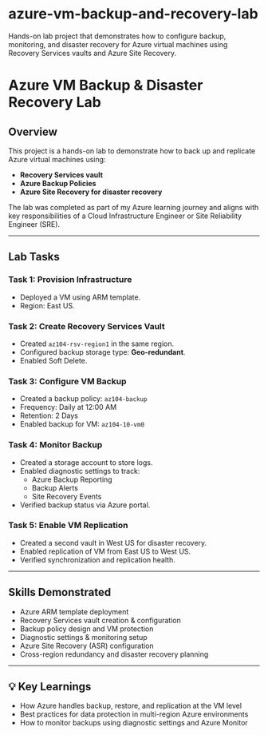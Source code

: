 # azure-vm-backup-and-recovery-lab
Hands-on lab project that demonstrates how to configure backup, monitoring, and disaster recovery for Azure virtual machines using Recovery Services vaults and Azure Site Recovery.

# Azure VM Backup & Disaster Recovery Lab

## Overview

This project is a hands-on lab to demonstrate how to back up and replicate Azure virtual machines using:

- **Recovery Services vault**
- **Azure Backup Policies**
- **Azure Site Recovery for disaster recovery**

The lab was completed as part of my Azure learning journey and aligns with key responsibilities of a Cloud Infrastructure Engineer or Site Reliability Engineer (SRE).

---

## Lab Tasks

### Task 1: Provision Infrastructure
- Deployed a VM using ARM template.
- Region: East US.

### Task 2: Create Recovery Services Vault
- Created `az104-rsv-region1` in the same region.
- Configured backup storage type: **Geo-redundant**.
- Enabled Soft Delete.

### Task 3: Configure VM Backup
- Created a backup policy: `az104-backup`
- Frequency: Daily at 12:00 AM
- Retention: 2 Days
- Enabled backup for VM: `az104-10-vm0`

### Task 4: Monitor Backup
- Created a storage account to store logs.
- Enabled diagnostic settings to track:
  - Azure Backup Reporting
  - Backup Alerts
  - Site Recovery Events
- Verified backup status via Azure portal.

### Task 5: Enable VM Replication
- Created a second vault in West US for disaster recovery.
- Enabled replication of VM from East US to West US.
- Verified synchronization and replication health.

---

## Skills Demonstrated

- Azure ARM template deployment
- Recovery Services vault creation & configuration
- Backup policy design and VM protection
- Diagnostic settings & monitoring setup
- Azure Site Recovery (ASR) configuration
- Cross-region redundancy and disaster recovery planning

---

## 💡 Key Learnings

- How Azure handles backup, restore, and replication at the VM level
- Best practices for data protection in multi-region Azure environments
- How to monitor backups using diagnostic settings and Azure Monitor


